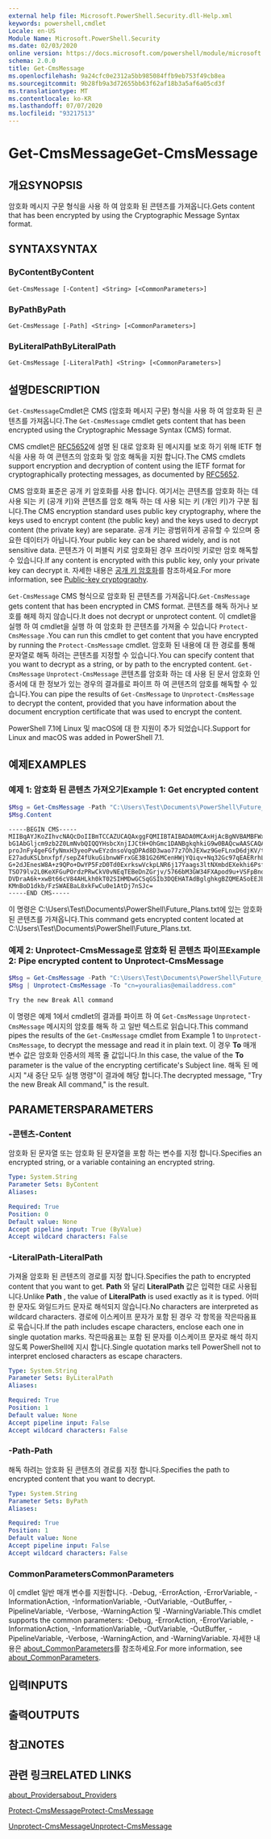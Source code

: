```yaml
---
external help file: Microsoft.PowerShell.Security.dll-Help.xml
keywords: powershell,cmdlet
Locale: en-US
Module Name: Microsoft.PowerShell.Security
ms.date: 02/03/2020
online version: https://docs.microsoft.com/powershell/module/microsoft.powershell.security/get-cmsmessage?view=powershell-7.1&WT.mc_id=ps-gethelp
schema: 2.0.0
title: Get-CmsMessage
ms.openlocfilehash: 9a24cfc0e2312a5bb985084ffb9eb753f49cb8ea
ms.sourcegitcommit: 9b28fb9a3d72655bb63f62af18b3a5af6a05cd3f
ms.translationtype: MT
ms.contentlocale: ko-KR
ms.lasthandoff: 07/07/2020
ms.locfileid: "93217513"
---
```

# <span data-ttu-id="27107-103">Get-CmsMessage</span><span class="sxs-lookup"><span data-stu-id="27107-103">Get-CmsMessage</span></span>

## <span data-ttu-id="27107-104">개요</span><span class="sxs-lookup"><span data-stu-id="27107-104">SYNOPSIS</span></span>
<span data-ttu-id="27107-105">암호화 메시지 구문 형식을 사용 하 여 암호화 된 콘텐츠를 가져옵니다.</span><span class="sxs-lookup"><span data-stu-id="27107-105">Gets content that has been encrypted by using the Cryptographic Message Syntax format.</span></span>

## <span data-ttu-id="27107-106">SYNTAX</span><span class="sxs-lookup"><span data-stu-id="27107-106">SYNTAX</span></span>

### <span data-ttu-id="27107-107">ByContent</span><span class="sxs-lookup"><span data-stu-id="27107-107">ByContent</span></span>

```
Get-CmsMessage [-Content] <String> [<CommonParameters>]
```

### <span data-ttu-id="27107-108">ByPath</span><span class="sxs-lookup"><span data-stu-id="27107-108">ByPath</span></span>

```
Get-CmsMessage [-Path] <String> [<CommonParameters>]
```

### <span data-ttu-id="27107-109">ByLiteralPath</span><span class="sxs-lookup"><span data-stu-id="27107-109">ByLiteralPath</span></span>

```
Get-CmsMessage [-LiteralPath] <String> [<CommonParameters>]
```

## <span data-ttu-id="27107-110">설명</span><span class="sxs-lookup"><span data-stu-id="27107-110">DESCRIPTION</span></span>

<span data-ttu-id="27107-111">`Get-CmsMessage`Cmdlet은 CMS (암호화 메시지 구문) 형식을 사용 하 여 암호화 된 콘텐츠를 가져옵니다.</span><span class="sxs-lookup"><span data-stu-id="27107-111">The `Get-CmsMessage` cmdlet gets content that has been encrypted using the Cryptographic Message Syntax (CMS) format.</span></span>

<span data-ttu-id="27107-112">CMS cmdlet은 [RFC5652](https://tools.ietf.org/html/rfc5652)에 설명 된 대로 암호화 된 메시지를 보호 하기 위해 IETF 형식을 사용 하 여 콘텐츠의 암호화 및 암호 해독을 지원 합니다.</span><span class="sxs-lookup"><span data-stu-id="27107-112">The CMS cmdlets support encryption and decryption of content using the IETF format for cryptographically protecting messages, as documented by [RFC5652](https://tools.ietf.org/html/rfc5652).</span></span>

<span data-ttu-id="27107-113">CMS 암호화 표준은 공개 키 암호화를 사용 합니다. 여기서는 콘텐츠를 암호화 하는 데 사용 되는 키 (공개 키)와 콘텐츠를 암호 해독 하는 데 사용 되는 키 (개인 키)가 구분 됩니다.</span><span class="sxs-lookup"><span data-stu-id="27107-113">The CMS encryption standard uses public key cryptography, where the keys used to encrypt content (the public key) and the keys used to decrypt content (the private key) are separate.</span></span> <span data-ttu-id="27107-114">공개 키는 광범위하게 공유할 수 있으며 중요한 데이터가 아닙니다.</span><span class="sxs-lookup"><span data-stu-id="27107-114">Your public key can be shared widely, and is not sensitive data.</span></span> <span data-ttu-id="27107-115">콘텐츠가 이 퍼블릭 키로 암호화된 경우 프라이빗 키로만 암호 해독할 수 있습니다.</span><span class="sxs-lookup"><span data-stu-id="27107-115">If any content is encrypted with this public key, only your private key can decrypt it.</span></span> <span data-ttu-id="27107-116">자세한 내용은 [공개 키 암호화](https://en.wikipedia.org/wiki/Public-key_cryptography)를 참조하세요.</span><span class="sxs-lookup"><span data-stu-id="27107-116">For more information, see [Public-key cryptography](https://en.wikipedia.org/wiki/Public-key_cryptography).</span></span>

<span data-ttu-id="27107-117">`Get-CmsMessage` CMS 형식으로 암호화 된 콘텐츠를 가져옵니다.</span><span class="sxs-lookup"><span data-stu-id="27107-117">`Get-CmsMessage` gets content that has been encrypted in CMS format.</span></span> <span data-ttu-id="27107-118">콘텐츠를 해독 하거나 보호를 해제 하지 않습니다.</span><span class="sxs-lookup"><span data-stu-id="27107-118">It does not decrypt or unprotect content.</span></span> <span data-ttu-id="27107-119">이 cmdlet을 실행 하 여 cmdlet을 실행 하 여 암호화 한 콘텐츠를 가져올 수 있습니다 `Protect-CmsMessage` .</span><span class="sxs-lookup"><span data-stu-id="27107-119">You can run this cmdlet to get content that you have encrypted by running the `Protect-CmsMessage` cmdlet.</span></span> <span data-ttu-id="27107-120">암호화 된 내용에 대 한 경로를 통해 문자열로 해독 하려는 콘텐츠를 지정할 수 있습니다.</span><span class="sxs-lookup"><span data-stu-id="27107-120">You can specify content that you want to decrypt as a string, or by path to the encrypted content.</span></span> <span data-ttu-id="27107-121">`Get-CmsMessage` `Unprotect-CmsMessage` 콘텐츠를 암호화 하는 데 사용 된 문서 암호화 인증서에 대 한 정보가 있는 경우의 결과를로 파이프 하 여 콘텐츠의 암호를 해독할 수 있습니다.</span><span class="sxs-lookup"><span data-stu-id="27107-121">You can pipe the results of `Get-CmsMessage` to `Unprotect-CmsMessage` to decrypt the content, provided that you have information about the document encryption certificate that was used to encrypt the content.</span></span>

<span data-ttu-id="27107-122">PowerShell 7.1에 Linux 및 macOS에 대 한 지원이 추가 되었습니다.</span><span class="sxs-lookup"><span data-stu-id="27107-122">Support for Linux and macOS was added in PowerShell 7.1.</span></span>

## <span data-ttu-id="27107-123">예제</span><span class="sxs-lookup"><span data-stu-id="27107-123">EXAMPLES</span></span>

### <span data-ttu-id="27107-124">예제 1: 암호화 된 콘텐츠 가져오기</span><span class="sxs-lookup"><span data-stu-id="27107-124">Example 1: Get encrypted content</span></span>

```powershell
$Msg = Get-CmsMessage -Path "C:\Users\Test\Documents\PowerShell\Future_Plans.txt"
$Msg.Content
```

```Output
-----BEGIN CMS-----
MIIBqAYJKoZIhvcNAQcDoIIBmTCCAZUCAQAxggFQMIIBTAIBADA0MCAxHjAcBgNVBAMBFWxlZWhv
bG1AbGljcm9zb2Z0LmNvbQIQQYHsbcXnjIJCtH+OhGmc1DANBgkqhkiG9w0BAQcwAASCAQAnkFHM
proJnFy4geFGfyNmxH3yeoPvwEYzdnsoVqqDPAd8D3wao77z7OhJEXwz9GeFLnxD6djKV/tF4PxR
E27aduKSLbnxfpf/sepZ4fUkuGibnwWFrxGE3B1G26MCenHWjYQiqv+Nq32Gc97qEAERrhLv6S4R
G+2dJEnesW8A+z9QPo+DwYP5FzD0Td0ExrkswVckpLNR6j17Yaags3ltNXmbdEXekhi6Psf2MLMP
TSO79lv2L0KeXFGuPOrdzPRwCkV0vNEqTEBeDnZGrjv/5766bM3GW34FXApod9u+VSFpBnqVOCBA
DVDraA6k+xwBt66cV84AHLkh0kT02SIHMDwGCSqGSIb3DQEHATAdBglghkgBZQMEASoEEJbJaiRl
KMnBoD1dkb/FzSWAEBaL8xkFwCu0e1AtDj7nSJc=
-----END CMS-----
```

<span data-ttu-id="27107-125">이 명령은 C:\Users\Test\Documents\PowerShell\Future_Plans.txt에 있는 암호화 된 콘텐츠를 가져옵니다.</span><span class="sxs-lookup"><span data-stu-id="27107-125">This command gets encrypted content located at C:\Users\Test\Documents\PowerShell\Future_Plans.txt.</span></span>

### <span data-ttu-id="27107-126">예제 2: Unprotect-CmsMessage로 암호화 된 콘텐츠 파이프</span><span class="sxs-lookup"><span data-stu-id="27107-126">Example 2: Pipe encrypted content to Unprotect-CmsMessage</span></span>

```powershell
$Msg = Get-CmsMessage -Path "C:\Users\Test\Documents\PowerShell\Future_Plans.txt"
$Msg | Unprotect-CmsMessage -To "cn=youralias@emailaddress.com"
```

```Output
Try the new Break All command
```

<span data-ttu-id="27107-127">이 명령은 예제 1에서 cmdlet의 결과를 파이프 하 여 `Get-CmsMessage` `Unprotect-CmsMessage` 메시지의 암호를 해독 하 고 일반 텍스트로 읽습니다.</span><span class="sxs-lookup"><span data-stu-id="27107-127">This command pipes the results of the `Get-CmsMessage` cmdlet from Example 1 to `Unprotect-CmsMessage`, to decrypt the message and read it in plain text.</span></span> <span data-ttu-id="27107-128">이 경우 **To** 매개 변수 값은 암호화 인증서의 제목 줄 값입니다.</span><span class="sxs-lookup"><span data-stu-id="27107-128">In this case, the value of the **To** parameter is the value of the encrypting certificate's Subject line.</span></span> <span data-ttu-id="27107-129">해독 된 메시지 "새 중단 모두 실행 명령"이 결과에 해당 합니다.</span><span class="sxs-lookup"><span data-stu-id="27107-129">The decrypted message, "Try the new Break All command," is the result.</span></span>

## <span data-ttu-id="27107-130">PARAMETERS</span><span class="sxs-lookup"><span data-stu-id="27107-130">PARAMETERS</span></span>

### <span data-ttu-id="27107-131">-콘텐츠</span><span class="sxs-lookup"><span data-stu-id="27107-131">-Content</span></span>

<span data-ttu-id="27107-132">암호화 된 문자열 또는 암호화 된 문자열을 포함 하는 변수를 지정 합니다.</span><span class="sxs-lookup"><span data-stu-id="27107-132">Specifies an encrypted string, or a variable containing an encrypted string.</span></span>

```yaml
Type: System.String
Parameter Sets: ByContent
Aliases:

Required: True
Position: 0
Default value: None
Accept pipeline input: True (ByValue)
Accept wildcard characters: False
```

### <span data-ttu-id="27107-133">-LiteralPath</span><span class="sxs-lookup"><span data-stu-id="27107-133">-LiteralPath</span></span>

<span data-ttu-id="27107-134">가져올 암호화 된 콘텐츠의 경로를 지정 합니다.</span><span class="sxs-lookup"><span data-stu-id="27107-134">Specifies the path to encrypted content that you want to get.</span></span> <span data-ttu-id="27107-135">**Path** 와 달리 **LiteralPath** 값은 입력한 대로 사용됩니다.</span><span class="sxs-lookup"><span data-stu-id="27107-135">Unlike **Path** , the value of **LiteralPath** is used exactly as it is typed.</span></span> <span data-ttu-id="27107-136">어떠한 문자도 와일드카드 문자로 해석되지 않습니다.</span><span class="sxs-lookup"><span data-stu-id="27107-136">No characters are interpreted as wildcard characters.</span></span> <span data-ttu-id="27107-137">경로에 이스케이프 문자가 포함 된 경우 각 항목을 작은따옴표로 묶습니다.</span><span class="sxs-lookup"><span data-stu-id="27107-137">If the path includes escape characters, enclose each one in single quotation marks.</span></span>
<span data-ttu-id="27107-138">작은따옴표는 포함 된 문자를 이스케이프 문자로 해석 하지 않도록 PowerShell에 지시 합니다.</span><span class="sxs-lookup"><span data-stu-id="27107-138">Single quotation marks tell PowerShell not to interpret enclosed characters as escape characters.</span></span>

```yaml
Type: System.String
Parameter Sets: ByLiteralPath
Aliases:

Required: True
Position: 1
Default value: None
Accept pipeline input: False
Accept wildcard characters: False
```

### <span data-ttu-id="27107-139">-Path</span><span class="sxs-lookup"><span data-stu-id="27107-139">-Path</span></span>

<span data-ttu-id="27107-140">해독 하려는 암호화 된 콘텐츠의 경로를 지정 합니다.</span><span class="sxs-lookup"><span data-stu-id="27107-140">Specifies the path to encrypted content that you want to decrypt.</span></span>

```yaml
Type: System.String
Parameter Sets: ByPath
Aliases:

Required: True
Position: 1
Default value: None
Accept pipeline input: False
Accept wildcard characters: False
```

### <span data-ttu-id="27107-141">CommonParameters</span><span class="sxs-lookup"><span data-stu-id="27107-141">CommonParameters</span></span>

<span data-ttu-id="27107-142">이 cmdlet 일반 매개 변수를 지원합니다. -Debug, -ErrorAction, -ErrorVariable, -InformationAction, -InformationVariable, -OutVariable, -OutBuffer, -PipelineVariable, -Verbose, -WarningAction 및 -WarningVariable.</span><span class="sxs-lookup"><span data-stu-id="27107-142">This cmdlet supports the common parameters: -Debug, -ErrorAction, -ErrorVariable, -InformationAction, -InformationVariable, -OutVariable, -OutBuffer, -PipelineVariable, -Verbose, -WarningAction, and -WarningVariable.</span></span> <span data-ttu-id="27107-143">자세한 내용은 [about_CommonParameters](https://go.microsoft.com/fwlink/?LinkID=113216)를 참조하세요.</span><span class="sxs-lookup"><span data-stu-id="27107-143">For more information, see [about_CommonParameters](https://go.microsoft.com/fwlink/?LinkID=113216).</span></span>

## <span data-ttu-id="27107-144">입력</span><span class="sxs-lookup"><span data-stu-id="27107-144">INPUTS</span></span>

## <span data-ttu-id="27107-145">출력</span><span class="sxs-lookup"><span data-stu-id="27107-145">OUTPUTS</span></span>

## <span data-ttu-id="27107-146">참고</span><span class="sxs-lookup"><span data-stu-id="27107-146">NOTES</span></span>

## <span data-ttu-id="27107-147">관련 링크</span><span class="sxs-lookup"><span data-stu-id="27107-147">RELATED LINKS</span></span>

[<span data-ttu-id="27107-148">about_Providers</span><span class="sxs-lookup"><span data-stu-id="27107-148">about_Providers</span></span>](../Microsoft.PowerShell.Core/About/about_Providers.md)

[<span data-ttu-id="27107-149">Protect-CmsMessage</span><span class="sxs-lookup"><span data-stu-id="27107-149">Protect-CmsMessage</span></span>](Protect-CmsMessage.md)

[<span data-ttu-id="27107-150">Unprotect-CmsMessage</span><span class="sxs-lookup"><span data-stu-id="27107-150">Unprotect-CmsMessage</span></span>](Unprotect-CmsMessage.md)

